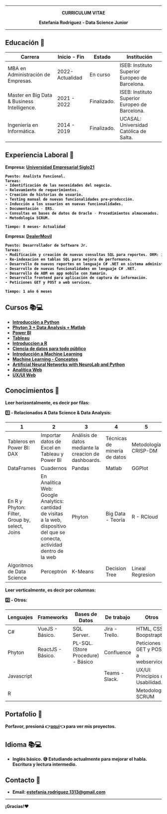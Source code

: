 
---
<p align="center"><strong>CURRICULUM VITAE <strong/> <p/>
<p align="center"><strong>Estefania Rodriguez - Data Science Junior<strong/><p/>

---



## Educación 🏫

| Carrera | Inicio - Fin | Estado | Institución |
| ------ | ------ | ------ | ------ |
| MBA en Administración de Empresas. | 2022- Actualidad | En curso | ISEB: Instituto Superior Europeo de Barcelona. |
| Master en Big Data & Business Intelligence. | 2021 - 2022 | Finalizado. | ISEB: Instituto Superior Europeo de Barcelona. |
| Ingeniería en Informática. | 2014 - 2019 | Finalizado. | UCASAL: Universidad Católica de Salta.


## Experiencia Laboral 👷

Empresa: [Universidad Empresarial Siglo21]( https://21.edu.ar/)
```sh
Puesto: Analista Funcional.
Tareas:
- Identificación de las necesidades del negocio.
- Relevamiento de requerimientos.
- Creación de historias de usuario.
- Testing manual de nuevas funcionalidades pre-producción.
- Inducción a los usuarios en nuevas funcionalidades.
- Documentación - ERS.
- Consultas en bases de datos de Oracle - Procedimientos almacenados.
- Metodología SCRUM.

Tiempo: 8 meses- Actualidad
```

Empresa:  [DealerMovil](https://dealermovil.com/)
```sh
Puesto: Desarrollador de Software Jr.
Tareas:
- Modificación y creación de nuevas consultas SQL para reportes. ORM: iBatis 
- Re-indexacion en tablas SQL para mejora de performance.
- Desarrollo de nuevos reportes en lenguaje C# .NET en sistema administrativo.
- Desarrollo de nuevas funcionalidades en lenguaje C# .NET.
- Desarrollo de ABM en app mobile con Xamarin.
- Desarrollo frontend para aplicación de captura de información.
- Peticiones GET y POST a web services.

Tiempo: 1 año 6 meses
```

## Cursos 📚💻

- [Introducción a Python](https://www.udemy.com/share/103Bd43@Ah5yoxgxmAGhS-hDHzUThfq7pCAvt9PYWEt4yQnSrczw2Rqw7HV-LcgtIRd3OV-W/) 
- [Phyton 3 + Data Analysis + Matlab](https://www.udemy.com/share/103YsM3@14ZzXk_kfk62ygHXFN0ThPoH0plXJHN_St-FsQKT5BmMYTkTcxxYQb3lVcqw_M1w/) 
- [Power BI](https://www.udemy.com/share/101BNu3@2cXQut-1G3QIoXskhW5cEUZTiwZsMTGVrwl0-S-Q7XxtL9JD_o-2yelIwycBvZ2l/)
- [Tableau](https://www.udemy.com/share/101BiG3@zrCRTWnmuKs6vbnIExRNUM3fj7V4zj_QUIU102UI_2B0RpLnpIaekNI6agmrOSz3/) 
- [Introduccion a R](https://www.udemy.com/share/104CFM3@bgjElEWjm6JWpanppCIDgpRHpczObDHWrzoWF6odnvJJqrpQyo2ZsPieuIZIWGAS/)
- [Ciencia de datos para todo público](https://www.udemy.com/share/103Y5M3@hx4UtAm0fqAVeP2dgRJQJ8KdWH0Fw0XY8VzaeD4EiMSdSst8MJMfdYZzGwq19ERy/) 
- [Introducción a Machine Learning]()
- [Machine Learning - Conceptos](https://www.udemy.com/share/105qM63@7r6NgREqG3ImnsxFEWIVY8pw5bA3kYsKG8u3e8o1H9Gup12XQlyh5geDrEsZ1Aa3/)
- [Artificial Neural Networks with NeuroLab and Python](https://www.udemy.com/course/neuralnets/)
- [Analítica Web]()
- [UX/UI Web]()


## Conocimientos 📖

Leer horizontalmente, es decir por filas:

1️⃣ - Relacionados A Data Science & Data Analysis:

| 1 | 2 | 3 | 4 | 5 |
| ------ | ------ | ------ | ------ | ------ |
| Tableros en Power BI: DAX |  Importar datos de Excel en Tableau y Power BI | Análisis de datos mediante la creacion de dashboards. | Técnicas de minería de datos | Metodología CRISP-DM |
| DataFrames | Cuadernos | Pandas | Matlab | GGPlot |
| En R y Phyton: Filter, Group by, select, Joins | En Analítica Web: Google Analytics: cantidad de visitas a la web, dispositivo del que se conecta, actividad dentro de la web | Phyton | Big Data - Teoría | R - RCloud  | ETL - Teoría | Jupiter | Customer Analytics |
| Algoritmos de Data Science | Perceptrón | K-Means  | Decision Tree | Lineal Regresion |



Leer verticalmente, es decir por columnas:

2️⃣ - Otros:

| Lenguajes | Frameworks | Bases de Datos | De trabajo | Otros |
| ------ | ------ | ------ | ------ | ------ |
| C# | VueJS - Básico. | SQL Server. | Jira - Trello. | HTML, CSS, Boopstrapt |
| Phyton | ReactJS - Básico. | PL-SQL. (Store Procedure) - Básico | Confluence | Peticiones GET y POST a webservices. |
| Javascript |  |  | Teams - Slack. | UX/UI: Principios de Usabilidad. |
| R |  |  |  | Metodología SCRUM |



## Portafolio 💼
Porfavor, presioná 👉[aqui](https://github.com/EstefaniaJanetRodriguez/Mi-Portafolio)👈 para ver mis proyectos.

  
## Idioma 📚💻
  - Inglés básico. 😅 Estudiando actualmente para mejorar el habla. 
    Escritura y lectura intermedio.
  
## Contacto 📱
- Email: estefania.rodriguez.1313@gmail.com

---

¡Gracias!:heart:


